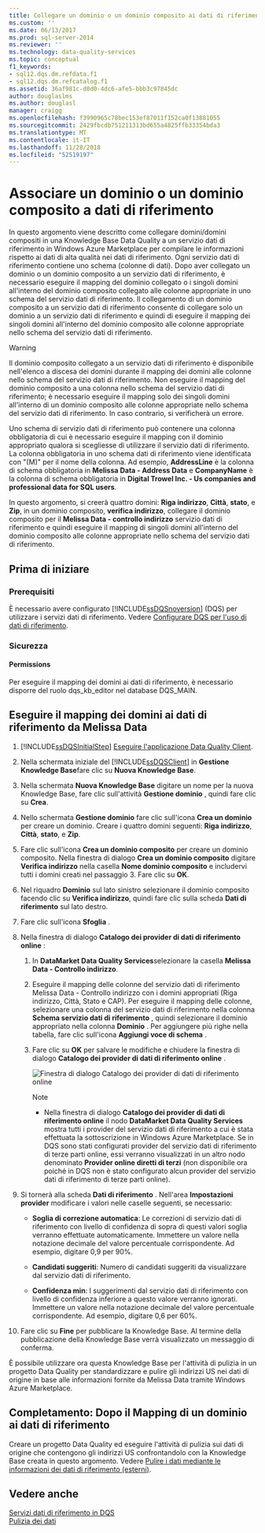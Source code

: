 ```yaml
---
title: Collegare un dominio o un dominio composito ai dati di riferimento | Microsoft Docs
ms.custom: ''
ms.date: 06/13/2017
ms.prod: sql-server-2014
ms.reviewer: ''
ms.technology: data-quality-services
ms.topic: conceptual
f1_keywords:
- sql12.dqs.dm.refdata.f1
- sql12.dqs.dm.refcatalog.f1
ms.assetid: 36af981c-d0d0-4dc6-afe5-bbb3c97845dc
author: douglaslms
ms.author: douglasl
manager: craigg
ms.openlocfilehash: f3990965c78bec153ef87011f152ca0f13881055
ms.sourcegitcommit: 2429fbcdb751211313bd655a4825ffb33354bda3
ms.translationtype: MT
ms.contentlocale: it-IT
ms.lasthandoff: 11/28/2018
ms.locfileid: "52519197"
---
```

# <a name="attach-a-domain-or-composite-domain-to-reference-data"></a>Associare un dominio o un dominio composito a dati di riferimento
  In questo argomento viene descritto come collegare domini/domini compositi in una Knowledge Base Data Quality a un servizio dati di riferimento in Windows Azure Marketplace per compilare le informazioni rispetto ai dati di alta qualità nei dati di riferimento. Ogni servizio dati di riferimento contiene uno schema (colonne di dati). Dopo aver collegato un dominio o un dominio composito a un servizio dati di riferimento, è necessario eseguire il mapping del dominio collegato o i singoli domini all'interno del dominio composito collegato alle colonne appropriate in uno schema del servizio dati di riferimento. Il collegamento di un dominio composito a un servizio dati di riferimento consente di collegare solo un dominio a un servizio dati di riferimento e quindi di eseguire il mapping dei singoli domini all'interno del dominio composito alle colonne appropriate nello schema del servizio dati di riferimento.  
  
> [!WARNING]  
>  Il dominio composito collegato a un servizio dati di riferimento è disponibile nell'elenco a discesa dei domini durante il mapping dei domini alle colonne nello schema del servizio dati di riferimento. Non eseguire il mapping del dominio composito a una colonna nello schema del servizio dati di riferimento; è necessario eseguire il mapping solo dei singoli domini all'interno di un dominio composito alle colonne appropriate nello schema del servizio dati di riferimento. In caso contrario, si verificherà un errore.  
  
 Uno schema di servizio dati di riferimento può contenere una colonna obbligatoria di cui è necessario eseguire il mapping con il dominio appropriato qualora si scegliesse di utilizzare il servizio dati di riferimento. La colonna obbligatoria in uno schema dati di riferimento viene identificata con "(M)" per il nome della colonna. Ad esempio, **AddressLine** è la colonna di schema obbligatoria in **Melissa Data - Address Data** e **CompanyName** è la colonna di schema obbligatoria in **Digital Trowel Inc. - Us companies and professional data for SQL users**.  
  
 In questo argomento, si creerà quattro domini: **Riga indirizzo**, **Città**, **stato**, e **Zip**, in un dominio composito, **verifica indirizzo**, collegare il dominio composito per il **Melissa Data - controllo indirizzo** servizio dati di riferimento e quindi eseguire il mapping di singoli domini all'interno del dominio composito alle colonne appropriate nello schema del servizio dati di riferimento.  
  
## <a name="before-you-begin"></a>Prima di iniziare  
  
###  <a name="Prerequisites"></a> Prerequisiti  
 È necessario avere configurato [!INCLUDE[ssDQSnoversion](../includes/ssdqsnoversion-md.md)] (DQS) per utilizzare i servizi dati di riferimento. Vedere [Configurare DQS per l'uso di dati di riferimento](../../2014/data-quality-services/configure-dqs-to-use-reference-data.md).  
  
###  <a name="Security"></a> Sicurezza  
  
#### <a name="permissions"></a>Permissions  
 Per eseguire il mapping dei domini ai dati di riferimento, è necessario disporre del ruolo dqs_kb_editor nel database DQS_MAIN.  
  
##  <a name="Map"></a> Eseguire il mapping dei domini ai dati di riferimento da Melissa Data  
  
1.  [!INCLUDE[ssDQSInitialStep](../includes/ssdqsinitialstep-md.md)] [Eseguire l'applicazione Data Quality Client](../../2014/data-quality-services/run-the-data-quality-client-application.md).  
  
2.  Nella schermata iniziale del [!INCLUDE[ssDQSClient](../includes/ssdqsclient-md.md)] in **Gestione Knowledge Base**fare clic su **Nuova Knowledge Base**.  
  
3.  Nella schermata **Nuova Knowledge Base** digitare un nome per la nuova Knowledge Base, fare clic sull'attività **Gestione dominio** , quindi fare clic su **Crea**.  
  
4.  Nello schermata **Gestione dominio** fare clic sull'icona **Crea un dominio** per creare un dominio. Creare i quattro domini seguenti: **Riga indirizzo**, **Città**, **stato**, e **Zip**.  
  
5.  Fare clic sull'icona **Crea un dominio composito** per creare un dominio composito. Nella finestra di dialogo **Crea un dominio composito** digitare **Verifica indirizzo** nella casella **Nome dominio composito** e includervi tutti i domini creati nel passaggio 3. Fare clic su **OK**.  
  
6.  Nel riquadro **Dominio** sul lato sinistro selezionare il dominio composito facendo clic su **Verifica indirizzo**, quindi fare clic sulla scheda **Dati di riferimento** sul lato destro.  
  
7.  Fare clic sull'icona **Sfoglia** .  
  
8.  Nella finestra di dialogo **Catalogo dei provider di dati di riferimento online** :  
  
    1.  In **DataMarket Data Quality Services**selezionare la casella **Melissa Data - Controllo indirizzo**.  
  
    2.  Eseguire il mapping delle colonne del servizio dati di riferimento Melissa Data - Controllo indirizzo con i domini appropriati (Riga indirizzo, Città, Stato e CAP). Per eseguire il mapping delle colonne, selezionare una colonna del servizio dati di riferimento nella colonna **Schema servizio dati di riferimento** , quindi selezionare il dominio appropriato nella colonna **Dominio** . Per aggiungere più righe nella tabella, fare clic sull'icona **Aggiungi voce di schema** .  
  
    3.  Fare clic su **OK** per salvare le modifiche e chiudere la finestra di dialogo **Catalogo dei provider di dati di riferimento online** .  
  
         ![Finestra di dialogo Catalogo dei provider di dati di riferimento online](../../2014/data-quality-services/media/dqs-onlinereferencedataproviderscatalog.gif "Finestra di dialogo Catalogo dei provider di dati di riferimento online")  
  
        > [!NOTE]  
        >  -   Nella finestra di dialogo **Catalogo dei provider di dati di riferimento online** il nodo **DataMarket Data Quality Services** mostra tutti i provider del servizio dati di riferimento a cui è stata effettuata la sottoscrizione in Windows Azure Marketplace. Se in DQS sono stati configurati provider del servizio dati di riferimento di terze parti online, essi verranno visualizzati in un altro nodo denominato **Provider online diretti di terzi** (non disponibile ora poiché in DQS non è stato configurato alcun provider del servizio dati di riferimento di terze parti online).  
  
9. Si tornerà alla scheda **Dati di riferimento** . Nell'area **Impostazioni provider** modificare i valori nelle caselle seguenti, se necessario:  
  
    -   **Soglia di correzione automatica**: Le correzioni di servizio dati di riferimento con livello di confidenza di sopra di questi valori soglia verranno effettuate automaticamente. Immettere un valore nella notazione decimale del valore percentuale corrispondente. Ad esempio, digitare 0,9 per 90%.  
  
    -   **Candidati suggeriti**: Numero di candidati suggeriti da visualizzare dal servizio dati di riferimento.  
  
    -   **Confidenza min**: I suggerimenti dal servizio dati di riferimento con livello di confidenza inferiore a questo valore verranno ignorati. Immettere un valore nella notazione decimale del valore percentuale corrispondente. Ad esempio, digitare 0,6 per 60%.  
  
10. Fare clic su **Fine** per pubblicare la Knowledge Base. Al termine della pubblicazione della Knowledge Base verrà visualizzato un messaggio di conferma.  
  
 È possibile utilizzare ora questa Knowledge Base per l'attività di pulizia in un progetto Data Quality per standardizzare e pulire gli indirizzi US nei dati di origine in base alle informazioni fornite da Melissa Data tramite Windows Azure Marketplace.  
  
##  <a name="FollowUp"></a> Completamento: Dopo il Mapping di un dominio ai dati di riferimento  
 Creare un progetto Data Quality ed eseguire l'attività di pulizia sui dati di origine che contengono gli indirizzi US confrontandolo con la Knowledge Base creata in questo argomento. Vedere [Pulire i dati mediante le informazioni dei dati di riferimento &#40;esterni&#41;](../../2014/data-quality-services/cleanse-data-using-reference-data-external-knowledge.md).  
  
## <a name="see-also"></a>Vedere anche  
 [Servizi dati di riferimento in DQS](../../2014/data-quality-services/reference-data-services-in-dqs.md)   
 [Pulizia dei dati](../../2014/data-quality-services/data-cleansing.md)  
  
  
